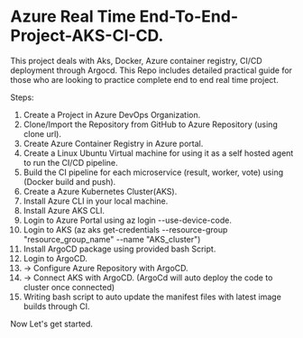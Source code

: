 # Azure Real Time End-To-End-Project-AKS-CI-CD.
This project deals with Aks, Docker, Azure container registry, CI/CD deployment through Argocd. This Repo includes detailed practical guide for those who are looking to practice complete end to end real time project.

Steps:
1. Create a Project in Azure DevOps Organization.
2. Clone/Import the Repository from GitHub to Azure Repository (using clone url).
3. Create Azure Container Registry in Azure portal.
4. Create a Linux Ubuntu Virtual machine for using it as a self hosted agent to run the CI/CD pipeline.
6. Build the CI pipeline for each microservice (result, worker, vote) using (Docker build and push).
7. Create a Azure Kubernetes Cluster(AKS).
8. Install Azure CLI in your local machine.
9. Install Azure AKS CLI.
10. Login to Azure Portal using az login --use-device-code.
11. Login to AKS (az aks get-credentials --resource-group "resource_group_name" --name "AKS_cluster")
12. Install ArgoCD package using provided bash Script.
13. Login to ArgoCD.
14.   -> Configure Azure Repository with ArgoCD.
15.   -> Connect AKS with ArgoCD. (ArgoCd will auto deploy the code to cluster once connected)
16. Writing bash script to auto update the manifest files with latest image builds through CI.

Now Let's get started.




